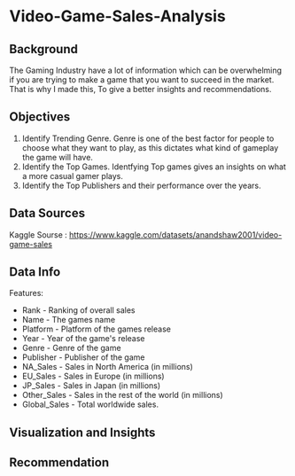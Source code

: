 # Video-Game-Sales-Analysis

## Background

  The Gaming Industry have a lot of information which can be overwhelming if you are trying to make a game that you want to succeed in the market. 
  That is why I made this, To give a better insights and recommendations.
  
## Objectives
  1. Identify Trending Genre. Genre is one of the best factor for people to choose what they want to play, as this dictates what kind of gameplay the game will have.
  2. Identify the Top Games. Identfying Top games gives an insights on what a more casual gamer plays.
  3. Identify the Top Publishers and their performance over the years. 

## Data Sources
  Kaggle Sourse : https://www.kaggle.com/datasets/anandshaw2001/video-game-sales

## Data Info
  Features:
  
  - Rank - Ranking of overall sales
  - Name - The games name
  - Platform - Platform of the games release
  - Year - Year of the game's release
  - Genre - Genre of the game
  - Publisher - Publisher of the game
  - NA_Sales - Sales in North America (in millions)
  - EU_Sales - Sales in Europe (in millions)
  - JP_Sales - Sales in Japan (in millions)
  - Other_Sales - Sales in the rest of the world (in millions)
  - Global_Sales - Total worldwide sales.

## Visualization and Insights

## Recommendation
